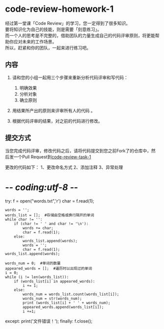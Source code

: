 # code-review-homework-1

经过第一堂课「Code Review」的学习，您一定得到了很多知识。  
要将知识化为自己的技能，则是需要「刻意练习」。  
而一个人的思考是不完整的，借助团队的力量生成自己的代码评审原则，将更能帮助你应对未来的工作场景。  
所以，赶紧和你的团队，一起来进行练习吧。

## 内容
1. 请和您的小组一起用三个步骤来重新分析代码评审和写代码：

    1.  明确效果
    2.  分析对象
    3. 确立原则

2. 用结果所产出的原则来评审所有人的代码 。   
3. 根据代码评审的结果，对之前的代码进行修改。

## 提交方式
当您完成代码评审，修改代码之后，请将代码提交到您之前Fork了的仓库中，然后发一个Pull Request到[code-review-task-1](https://github.com/rhrgf/code-review-task-1)


更改的代码如下：
1、更改命名方式
2、添加注释
3、异常处理

# -*- coding:utf-8 -*-
try:
    f = open("words.txt",'r')
    char = f.read(1);


    words = ''; 
    words_list = [];  #存储由空格或换行隔开的单词
    while char != '':
        if (char != ' ' and char != '\n'):
            words += char;
            char = f.read(1);
        else:
            words_list.append(words);
            words = '';
            char = f.read(1);
    words_list.append(words);

    words_num = 0;  #单词的数量
    appeared_words = [];  #遍历时以出现过的单词
    i = 0;
    while (i != len(words_list)):
        if (words_list[i] in appeared_words):
            i += 1;
        else:
            words_num = words_list.count(words_list[i]);
            words_num = str(words_num);
            print (words_list[i] + ' ' + words_num);
            appeared_words.append(words_list[i]);
            i +=1;
except:
    print('文件错误！');
finally:
    f.close();
